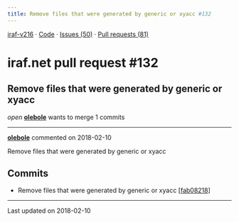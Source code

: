 ```yaml
---
title: Remove files that were generated by generic or xyacc #132
---
```


[iraf-v216](/iraf-v216) · [Code](https://github.com/iraf-community/iraf/tree/iraf-v216) · [Issues (50)](/iraf-v216/issues) · [Pull requests (81)](/iraf-v216/issues/pulls)

# iraf.net pull request #132
## Remove files that were generated by generic or xyacc
*open* **[olebole](https://github.com/olebole)** wants to merge 1 commits

- - - -

**[olebole](https://github.com/olebole)** commented on 2018-02-10

Remove files that were generated by generic or xyacc

## Commits

* Remove files that were generated by generic or xyacc [[fab08218](https://github.com/iraf-community/iraf/commit/fab0821850d30280a63c56da38c1e2aa65472033)]

- - - -

Last updated on 2018-02-10
